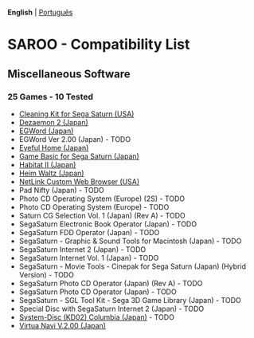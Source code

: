 **English** | [Português](pt-br.md)

# SAROO - Compatibility List

## Miscellaneous Software

### 25 Games - 10 Tested

- [Cleaning Kit for Sega Saturn (USA)](../../Regions/Softwares/USA/T-25901H/01/README.md)
- [Dezaemon 2 (Japan)](../../Regions/Softwares/Japan/T-16804G/01/README.md)
- [EGWord (Japan)](../../Regions/Softwares/Japan/T-7626G/01/README.md)
- EGWord Ver 2.00 (Japan) - TODO
- [Eyeful Home (Japan)](../../Regions/Softwares/Japan/GS-9083/01/README.md)
- [Game Basic for Sega Saturn (Japan)](../../Regions/Softwares/Japan/T-2111G/01/README.md)
- [Habitat II (Japan)](../../Regions/Softwares/Japan/GS-7105/01/README.md)
- [Heim Waltz (Japan)](../../Regions/Softwares/Japan/GS-9121/01/README.md)
- [NetLink Custom Web Browser (USA)](../../Regions/Softwares/USA/T-319-01H/01/README.md)
- Pad Nifty (Japan) - TODO
- Photo CD Operating System (Europe) (2S) - TODO
- Photo CD Operating System (Europe) - TODO
- Saturn CG Selection Vol. 1 (Japan) (Rev A) - TODO
- SegaSaturn Electronic Book Operator (Japan) - TODO
- SegaSaturn FDD Operator (Japan) - TODO
- SegaSaturn - Graphic & Sound Tools for Macintosh (Japan) - TODO
- SegaSaturn Internet 2 (Japan) - TODO
- SegaSaturn Internet Vol. 1 (Japan) - TODO
- SegaSaturn - Movie Tools - Cinepak for Sega Saturn (Japan) (Hybrid Version) - TODO
- SegaSaturn Photo CD Operator (Japan) (Rev A) - TODO
- SegaSaturn Photo CD Operator (Japan) - TODO
- SegaSaturn - SGL Tool Kit - Sega 3D Game Library (Japan) - TODO
- Special Disc with SegaSaturn Internet 2 (Japan) - TODO
- [System-Disc (KD02) Columbia (Japan)](../../Regions/Softwares/Japan/SEGASYSTEM/01/README.md) - TODO
- [Virtua Navi V.2.00 (Japan)](../../Regions/Softwares/Japan/T-17809G/01/README.md)
